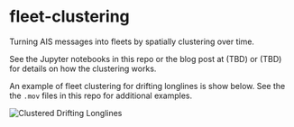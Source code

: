 # fleet-clustering
Turning AIS messages into fleets by spatially clustering over time.

See the Jupyter notebooks in this repo or the blog post at (TBD) or (TBD)  for details on 
how the clustering works.

An example of fleet clustering for drifting longlines is show below. See the the `.mov` 
files in this repo for additional examples.

![Clustered Drifting Longlines](https://github.com/GlobalFishingWatch/fleet-clustering/blob/master/fleet_longlines_2016to2018.gif?raw=true "Drifting Longlines")

